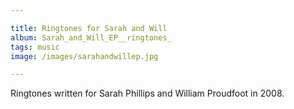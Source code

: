 ```yaml
---

title: Ringtones for Sarah and Will
album: Sarah_and_Will_EP__ringtones_
tags: music
image: /images/sarahandwillep.jpg

---
```


Ringtones written for Sarah Phillips and William Proudfoot in 2008.
